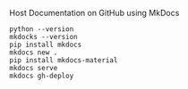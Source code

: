 Host Documentation on GitHub using MkDocs

```
python --version
mkdocks --version 
pip install mkdocs
mkdocs new .   
pip install mkdocs-material 
mkdocs serve
mkdocs gh-deploy  

```
